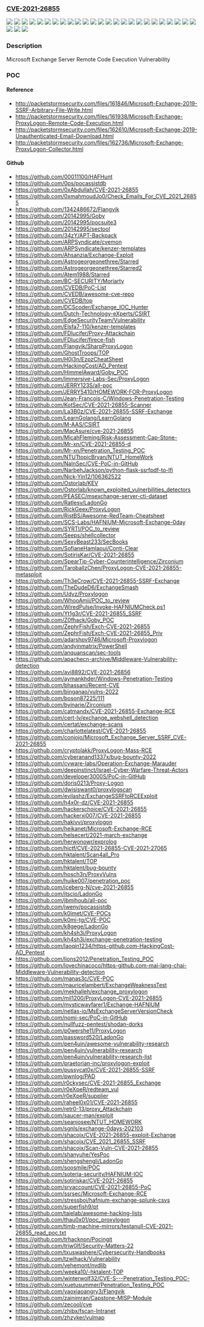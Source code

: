 ### [CVE-2021-26855](https://cve.mitre.org/cgi-bin/cvename.cgi?name=CVE-2021-26855)
![](https://img.shields.io/static/v1?label=Product&message=Microsoft%20Exchange%20Server%202013%20Cumulative%20Update%2021&color=blue)
![](https://img.shields.io/static/v1?label=Product&message=Microsoft%20Exchange%20Server%202013%20Cumulative%20Update%2022&color=blue)
![](https://img.shields.io/static/v1?label=Product&message=Microsoft%20Exchange%20Server%202013%20Cumulative%20Update%2023&color=blue)
![](https://img.shields.io/static/v1?label=Product&message=Microsoft%20Exchange%20Server%202016%20Cumulative%20Update%2010&color=blue)
![](https://img.shields.io/static/v1?label=Product&message=Microsoft%20Exchange%20Server%202016%20Cumulative%20Update%2011&color=blue)
![](https://img.shields.io/static/v1?label=Product&message=Microsoft%20Exchange%20Server%202016%20Cumulative%20Update%2012&color=blue)
![](https://img.shields.io/static/v1?label=Product&message=Microsoft%20Exchange%20Server%202016%20Cumulative%20Update%2013&color=blue)
![](https://img.shields.io/static/v1?label=Product&message=Microsoft%20Exchange%20Server%202016%20Cumulative%20Update%2014&color=blue)
![](https://img.shields.io/static/v1?label=Product&message=Microsoft%20Exchange%20Server%202016%20Cumulative%20Update%2015&color=blue)
![](https://img.shields.io/static/v1?label=Product&message=Microsoft%20Exchange%20Server%202016%20Cumulative%20Update%2016&color=blue)
![](https://img.shields.io/static/v1?label=Product&message=Microsoft%20Exchange%20Server%202016%20Cumulative%20Update%2017&color=blue)
![](https://img.shields.io/static/v1?label=Product&message=Microsoft%20Exchange%20Server%202016%20Cumulative%20Update%2018&color=blue)
![](https://img.shields.io/static/v1?label=Product&message=Microsoft%20Exchange%20Server%202016%20Cumulative%20Update%2019&color=blue)
![](https://img.shields.io/static/v1?label=Product&message=Microsoft%20Exchange%20Server%202016%20Cumulative%20Update%208&color=blue)
![](https://img.shields.io/static/v1?label=Product&message=Microsoft%20Exchange%20Server%202016%20Cumulative%20Update%209&color=blue)
![](https://img.shields.io/static/v1?label=Product&message=Microsoft%20Exchange%20Server%202019%20Cumulative%20Update%201&color=blue)
![](https://img.shields.io/static/v1?label=Product&message=Microsoft%20Exchange%20Server%202019%20Cumulative%20Update%202&color=blue)
![](https://img.shields.io/static/v1?label=Product&message=Microsoft%20Exchange%20Server%202019%20Cumulative%20Update%203&color=blue)
![](https://img.shields.io/static/v1?label=Product&message=Microsoft%20Exchange%20Server%202019%20Cumulative%20Update%204&color=blue)
![](https://img.shields.io/static/v1?label=Product&message=Microsoft%20Exchange%20Server%202019%20Cumulative%20Update%205&color=blue)
![](https://img.shields.io/static/v1?label=Product&message=Microsoft%20Exchange%20Server%202019%20Cumulative%20Update%206&color=blue)
![](https://img.shields.io/static/v1?label=Product&message=Microsoft%20Exchange%20Server%202019%20Cumulative%20Update%207&color=blue)
![](https://img.shields.io/static/v1?label=Product&message=Microsoft%20Exchange%20Server%202019%20Cumulative%20Update%208&color=blue)
![](https://img.shields.io/static/v1?label=Product&message=Microsoft%20Exchange%20Server%202019&color=blue)
![](https://img.shields.io/static/v1?label=Version&message=15.00.0%3C%20publication%20&color=brighgreen)
![](https://img.shields.io/static/v1?label=Version&message=15.01.0%3C%20publication%20&color=brighgreen)
![](https://img.shields.io/static/v1?label=Version&message=15.02.0%3C%20publication%20&color=brighgreen)
![](https://img.shields.io/static/v1?label=Vulnerability&message=Remote%20Code%20Execution&color=brighgreen)

### Description

Microsoft Exchange Server Remote Code Execution Vulnerability

### POC

#### Reference
- http://packetstormsecurity.com/files/161846/Microsoft-Exchange-2019-SSRF-Arbitrary-File-Write.html
- http://packetstormsecurity.com/files/161938/Microsoft-Exchange-ProxyLogon-Remote-Code-Execution.html
- http://packetstormsecurity.com/files/162610/Microsoft-Exchange-2019-Unauthenticated-Email-Download.html
- http://packetstormsecurity.com/files/162736/Microsoft-Exchange-ProxyLogon-Collector.html

#### Github
- https://github.com/00011100/HAFHunt
- https://github.com/0ps/pocassistdb
- https://github.com/0xAbdullah/CVE-2021-26855
- https://github.com/0xmahmoudJo0/Check_Emails_For_CVE_2021_26855
- https://github.com/1342486672/Flangvik
- https://github.com/20142995/Goby
- https://github.com/20142995/pocsuite3
- https://github.com/20142995/sectool
- https://github.com/34zY/APT-Backpack
- https://github.com/ARPSyndicate/cvemon
- https://github.com/ARPSyndicate/kenzer-templates
- https://github.com/Ahsanzia/Exchange-Exploit
- https://github.com/Astrogeorgeonethree/Starred
- https://github.com/Astrogeorgeonethree/Starred2
- https://github.com/Atem1988/Starred
- https://github.com/BC-SECURITY/Moriarty
- https://github.com/CVEDB/PoC-List
- https://github.com/CVEDB/awesome-cve-repo
- https://github.com/CVEDB/top
- https://github.com/DCScoder/Exchange_IOC_Hunter
- https://github.com/Dutch-Technology-eXperts/CSIRT
- https://github.com/EdgeSecurityTeam/Vulnerability
- https://github.com/Elsfa7-110/kenzer-templates
- https://github.com/FDlucifer/Proxy-Attackchain
- https://github.com/FDlucifer/firece-fish
- https://github.com/Flangvik/SharpProxyLogon
- https://github.com/GhostTroops/TOP
- https://github.com/H0j3n/EzpzCheatSheet
- https://github.com/HackingCost/AD_Pentest
- https://github.com/HimmelAward/Goby_POC
- https://github.com/Immersive-Labs-Sec/ProxyLogon
- https://github.com/JERRY123S/all-poc
- https://github.com/JERRY5410/HOMEWORK-FOR-ProxyLogon
- https://github.com/Jean-Francois-C/Windows-Penetration-Testing
- https://github.com/KotSec/CVE-2021-26855-Scanner
- https://github.com/La3B0z/CVE-2021-26855-SSRF-Exchange
- https://github.com/LearnGolang/LearnGolang
- https://github.com/M-AAS/CSIRT
- https://github.com/MacAsure/cve-2021-26855
- https://github.com/MicahFleming/Risk-Assessment-Cap-Stone-
- https://github.com/Mr-xn/CVE-2021-26855-d
- https://github.com/Mr-xn/Penetration_Testing_POC
- https://github.com/NTUTtopicBryan/NTUT_HomeWork
- https://github.com/NaInSec/CVE-PoC-in-GitHub
- https://github.com/NarbehJackson/python-flask-ssrfpdf-to-lfi
- https://github.com/Nick-Yin12/106362522
- https://github.com/Ostorlab/KEV
- https://github.com/Ostorlab/known_exploited_vulnerbilities_detectors
- https://github.com/PEASEC/msexchange-server-cti-dataset
- https://github.com/Ratlesv/LadonGo
- https://github.com/RickGeex/ProxyLogon
- https://github.com/RistBS/Awesome-RedTeam-Cheatsheet
- https://github.com/SCS-Labs/HAFNIUM-Microsoft-Exchange-0day
- https://github.com/SYRTI/POC_to_review
- https://github.com/Seeps/shellcollector
- https://github.com/SexyBeast233/SecBooks
- https://github.com/SofianeHamlaoui/Conti-Clear
- https://github.com/SotirisKar/CVE-2021-26855
- https://github.com/SpearTip-Cyber-Counterintelligence/Zirconium
- https://github.com/TaroballzChen/ProxyLogon-CVE-2021-26855-metasploit
- https://github.com/Th3eCrow/CVE-2021-26855-SSRF-Exchange
- https://github.com/TheDudeD6/ExchangeSmash
- https://github.com/Udyz/Proxylogon
- https://github.com/WhooAmii/POC_to_review
- https://github.com/WiredPulse/Invoke-HAFNIUMCheck.ps1
- https://github.com/Yt1g3r/CVE-2021-26855_SSRF
- https://github.com/Z0fhack/Goby_POC
- https://github.com/ZephrFish/Exch-CVE-2021-26855
- https://github.com/ZephrFish/Exch-CVE-2021-26855_Priv
- https://github.com/adarshpv9746/Microsoft-Proxylogon
- https://github.com/andyinmatrix/PowerShell
- https://github.com/anquanscan/sec-tools
- https://github.com/apachecn-archive/Middleware-Vulnerability-detection
- https://github.com/avi8892/CVE-2021-26856
- https://github.com/aymankhder/Windows-Penetration-Testing
- https://github.com/bhassani/Recent-CVE
- https://github.com/binganao/vulns-2022
- https://github.com/boson87225/111
- https://github.com/byinarie/Zirconium
- https://github.com/catmandx/CVE-2021-26855-Exchange-RCE
- https://github.com/cert-lv/exchange_webshell_detection
- https://github.com/certat/exchange-scans
- https://github.com/charlottelatest/CVE-2021-26855
- https://github.com/conjojo/Microsoft_Exchange_Server_SSRF_CVE-2021-26855
- https://github.com/cryptolakk/ProxyLogon-Mass-RCE
- https://github.com/cyberanand1337x/bug-bounty-2022
- https://github.com/cyware-labs/Operation-Exchange-Marauder
- https://github.com/deepinstinct/Israel-Cyber-Warfare-Threat-Actors
- https://github.com/developer3000S/PoC-in-GitHub
- https://github.com/doris0213/Proxy-Logon
- https://github.com/dwisiswant0/proxylogscan
- https://github.com/evilashz/ExchangeSSRFtoRCEExploit
- https://github.com/h4x0r-dz/CVE-2021-26855
- https://github.com/hackerschoice/CVE-2021-26855
- https://github.com/hackerxj007/CVE-2021-26855
- https://github.com/hakivvi/proxylogon
- https://github.com/heikanet/Microsoft-Exchange-RCE
- https://github.com/helsecert/2021-march-exchange
- https://github.com/herwonowr/exprolog
- https://github.com/hictf/CVE-2021-26855-CVE-2021-27065
- https://github.com/hktalent/Scan4all_Pro
- https://github.com/hktalent/TOP
- https://github.com/hktalent/bug-bounty
- https://github.com/hosch3n/ProxyVulns
- https://github.com/huike007/penetration_poc
- https://github.com/iceberg-N/cve-2021-26855
- https://github.com/itscio/LadonGo
- https://github.com/jbmihoub/all-poc
- https://github.com/jweny/pocassistdb
- https://github.com/k0imet/CVE-POCs
- https://github.com/k0mi-tg/CVE-POC
- https://github.com/k8gege/LadonGo
- https://github.com/kh4sh3i/ProxyLogon
- https://github.com/kh4sh3i/exchange-penetration-testing
- https://github.com/laoqin1234/https-github.com-HackingCost-AD_Pentest
- https://github.com/lions2012/Penetration_Testing_POC
- https://github.com/lovechinacoco/https-github.com-mai-lang-chai-Middleware-Vulnerability-detection
- https://github.com/manas3c/CVE-POC
- https://github.com/mauricelambert/ExchangeWeaknessTest
- https://github.com/mekhalleh/exchange_proxylogon
- https://github.com/mil1200/ProxyLogon-CVE-2021-26855
- https://github.com/mysticwayfarer1/Exchange-HAFNIUM
- https://github.com/netlas-io/MsExchangeServerVersionCheck
- https://github.com/nomi-sec/PoC-in-GitHub
- https://github.com/nullfuzz-pentest/shodan-dorks
- https://github.com/p0wershe11/ProxyLogon
- https://github.com/password520/LadonGo
- https://github.com/pen4uin/awesome-vulnerability-research
- https://github.com/pen4uin/vulnerability-research
- https://github.com/pen4uin/vulnerability-research-list
- https://github.com/praetorian-inc/proxylogon-exploit
- https://github.com/pussycat0x/CVE-2021-26855-SSRF
- https://github.com/pwnlog/PAD
- https://github.com/r0ckysec/CVE-2021-26855_Exchange
- https://github.com/r0eXpeR/redteam_vul
- https://github.com/r0eXpeR/supplier
- https://github.com/raheel0x01/CVE-2021-26855
- https://github.com/retr0-13/proxy_Attackchain
- https://github.com/saucer-man/exploit
- https://github.com/seanjosee/NTUT_HOMEWORK
- https://github.com/sgnls/exchange-0days-202103
- https://github.com/shacojx/CVE-2021-26855-exploit-Exchange
- https://github.com/shacojx/CVE_2021_26855_SSRF
- https://github.com/shacojx/Scan-Vuln-CVE-2021-26855
- https://github.com/shanyuhe/YesPoc
- https://github.com/shengshengli/LadonGo
- https://github.com/soosmile/POC
- https://github.com/soteria-security/HAFNIUM-IOC
- https://github.com/sotiriskar/CVE-2021-26855
- https://github.com/srvaccount/CVE-2021-26855-PoC
- https://github.com/ssrsec/Microsoft-Exchange-RCE
- https://github.com/stressboi/hafnium-exchange-splunk-csvs
- https://github.com/superfish9/pt
- https://github.com/taielab/awesome-hacking-lists
- https://github.com/thau0x01/poc_proxylogon
- https://github.com/timb-machine-mirrors/testanull-CVE-2021-26855_read_poc.txt
- https://github.com/trhacknon/Pocingit
- https://github.com/triw0lf/Security-Matters-22
- https://github.com/txuswashere/Cybersecurity-Handbooks
- https://github.com/tzwlhack/Vulnerability
- https://github.com/vehemont/nvdlib
- https://github.com/weeka10/-hktalent-TOP
- https://github.com/winterwolf32/CVE-S---Penetration_Testing_POC-
- https://github.com/xuetusummer/Penetration_Testing_POC
- https://github.com/yaoxiaoangry3/Flangvik
- https://github.com/zainimran/Capstone-MISP-Module
- https://github.com/zecool/cve
- https://github.com/zhibx/fscan-Intranet
- https://github.com/zhzyker/vulmap

